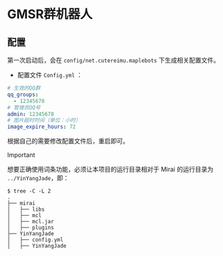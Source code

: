 # GMSR群机器人

## 配置

第一次启动后，会在 `config/net.cutereimu.maplebots` 下生成相关配置文件。

* 配置文件 `Config.yml` ：

```yaml
# 生效的QQ群
qq_groups:
  - 12345678
# 管理员QQ号
admin: 12345678
# 图片超时时间（单位：小时）
image_expire_hours: 72
```

根据自己的需要修改配置文件后，重启即可。

> [!IMPORTANT]
> 想要正确使用词条功能，必须让本项目的运行目录相对于 Mirai 的运行目录为 `../YinYangJade`，即：
> 
> ```console
> $ tree -C -L 2
> .
> ├── mirai
> │   ├── libs
> │   ├── mcl
> │   ├── mcl.jar
> │   ├── plugins
> ├── YinYangJade
> │   ├── config.yml
> │   ├── YinYangJade
> ```